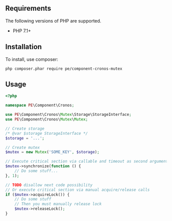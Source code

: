 ## Requirements

The following versions of PHP are supported.

* PHP 7.1+

## Installation

To install, use composer:

```
php composer.phar require pe/component-cronos-mutex
```

## Usage

```php
<?php

namespace PE\Component\Cronos;

use PE\Component\Cronos\Mutex\Storage\StorageInterface;
use PE\Component\Cronos\Mutex\Mutex;

// Create storage
/* @var $storage StorageInterface */
$storage = '...';

// Create mutex
$mutex = new Mutex('SOME_KEY', $storage);

// Execute critical section via callable and timeout as second argument:
$mutex->synchronize(function () {
    // Do some stuff...
}, 1);

// TODO disallow next code possibility
// Or execute critical section via manual acquire/release calls
if ($mutex->acquireLock()) {
    // Do some stuff
    // Then you must manually release lock
    $mutex->releaseLock();
}
```
